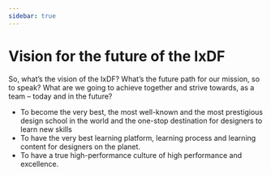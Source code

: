 ```yaml
---
sidebar: true
---
```


# Vision for the future of the IxDF

So, what’s the vision of the IxDF? What’s the future path for our mission, so to speak?
What are we going to achieve together and strive towards, as a team – today and in the future?

-   To become the very best, the most well-known and the most prestigious design school in the world and the one-stop destination for designers to learn new skills
-   To have the very best learning platform, learning process and learning content for designers on the planet.
-   To have a true high-performance culture of high performance and excellence.
